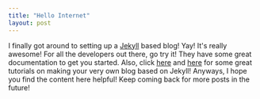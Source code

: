 ```yaml
---
title: "Hello Internet"
layout: post
---
```


I finally got around to setting up a [Jekyll](http://jekyllrb.com/) based blog! Yay! It's really awesome! For all the developers out there, go try it! They have some great documentation to get you started. Also, click [here](http://erjjones.github.io/blog/How-I-built-my-blog-in-one-day/) and [here](https://learn.andrewmunsell.com/learn/jekyll-by-example/) for some great tutorials on making your very own blog based on Jekyll! Anyways, I hope you find the content here helpful! Keep coming back for more posts in the future!
